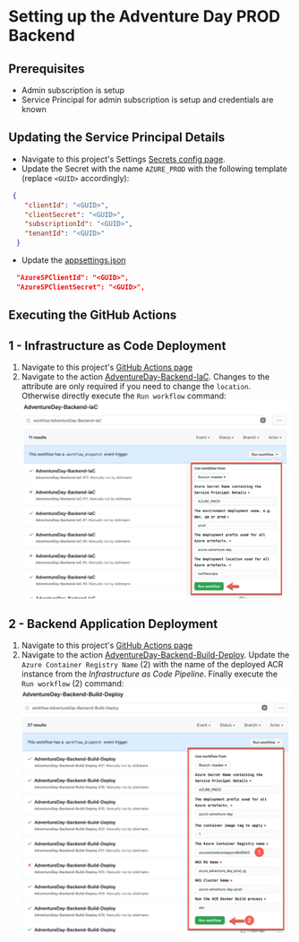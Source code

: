 # Setting up the Adventure Day PROD Backend

## Prerequisites

* Admin subscription is setup
* Service Principal for admin subscription is setup and credentials are known

## Updating the Service Principal Details

* Navigate to this project's Settings [Secrets config page](https://github.com/azure-adventure-day/aad-coach/settings/secrets/actions).
* Update the Secret with the name `AZURE_PROD` with the following template (replace `<GUID>` accordingly):

```json
 {
    "clientId": "<GUID>",
    "clientSecret": "<GUID>",
    "subscriptionId": "<GUID>",
    "tenantId": "<GUID>"
  }
```

* Update the [appsettings.json](/AdventureDayBackend/portal-api/src/AdventureDay.Runner/appsettings.json)
```json
  "AzureSPClientId": "<GUID>",
  "AzureSPClientSecret": "<GUID>",
```  

## Executing the GitHub Actions

## 1 - Infrastructure as Code Deployment
1. Navigate to this project's [GitHub Actions page](https://github.com/azure-adventure-day/aad-coach/actions)
2. Navigate to the action [AdventureDay-Backend-IaC](https://github.com/azure-adventure-day/aad-coach/actions/workflows/adventure-day-backend-iac.yml). 
Changes to the attribute are only required if you need to change the `location`. Otherwise directly execute the `Run workflow` command:
![Image of GH Action Workflow for Backend-IaC](./imgs/gh-action-backend-iac.png)

## 2 - Backend Application Deployment
1. Navigate to this project's [GitHub Actions page](https://github.com/azure-adventure-day/aad-coach/actions)
2. Navigate to the action [AdventureDay-Backend-Build-Deploy](https://github.com/azure-adventure-day/aad-coach/actions/workflows/adventure-day-backend-build-deploy.yml). 
Update the `Azure Container Registry Name` (2) with the name of the deployed ACR instance from the *Infrastructure as Code Pipeline*. Finally execute the `Run workflow` (2) command:
![Image of GH Action Workflow for Backend-IaC](./imgs/gh-action-deploy-backend.png)
